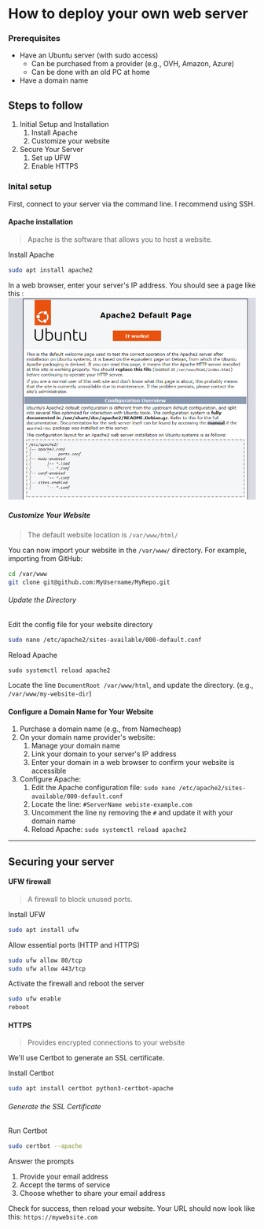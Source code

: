 # How to deploy your own web server

### Prerequisites

- Have an Ubuntu server (with sudo access)
  - Can be purchased from a provider (e.g., OVH, Amazon, Azure)
  - Can be done with an old PC at home
- Have a domain name

## Steps to follow

1. Initial Setup and Installation
   1. Install Apache
   2. Customize your website
2. Secure Your Server
   1. Set up UFW
   2. Enable HTTPS

### Inital setup

First, connect to your server via the command line. I recommend using SSH.

#### Apache installation
> Apache is the software that allows you to host a website.

Install Apache
```bash
sudo apt install apache2
```

In a web browser, enter your server's IP address. You should see a page like this :
![apache default page screenshot](../assets/apache-default.png)

##### Customize Your Website
> The default website location is `/var/www/html/`

You can now import your website in the `/var/www/` directory.
For example, importing from GitHub:
```bash
cd /var/www
git clone git@github.com:MyUsername/MyRepo.git
```
###### Update the Directory

Edit the config file for your website directory
```bash
sudo nano /etc/apache2/sites-available/000-default.conf
```

Reload Apache
```
sudo systemctl reload apache2
```

Locate the line `DocumentRoot /var/www/html`, and update the directory. (e.g., `/var/www/my-website-dir`)

#### Configure a Domain Name for Your Website

1. Purchase a domain name (e.g., from Namecheap)
2. On your domain name provider's website:
   1. Manage your domain name
   2. Link your domain to your server's IP address
   3. Enter your domain in a web browser to confirm your website is accessible
3. Configure Apache:
   1. Edit the Apache configuration file: `sudo nano /etc/apache2/sites-available/000-default.conf`
   2. Locate the line: `#ServerName webiste-example.com`
   3. Uncomment the line ny removing the `#` and update it with your domain name
   4. Reload Apache: `sudo systemctl reload apache2`
---
## Securing your server

#### UFW firewall
> A firewall to block unused ports.

Install UFW
```bash
sudo apt install ufw
```

Allow essential ports (HTTP and HTTPS)
```bash
sudo ufw allow 80/tcp
sudo ufw allow 443/tcp
```

Activate the firewall and reboot the server
```bash
sudo ufw enable
reboot
```

#### HTTPS
> Provides encrypted connections to your website

We'll use Certbot to generate an SSL certificate.

Install Certbot
```bash
sudo apt install certbot python3-certbot-apache
```

###### Generate the SSL Certificate
Run Certbot
```bash
sudo certbot --apache
```

Answer the prompts
1. Provide your email address
2. Accept the terms of service
3. Choose whether to share your email address
   
Check for success, then reload your website. Your URL should now look like this: `https://mywebsite.com` 